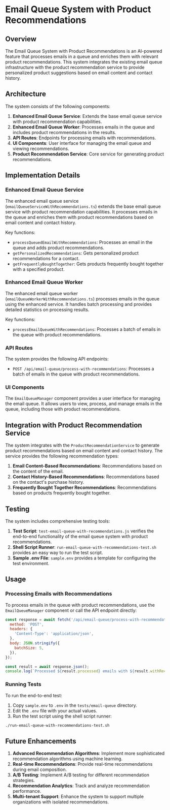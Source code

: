 # Email Queue System with Product Recommendations

## Overview

The Email Queue System with Product Recommendations is an AI-powered feature that processes emails in a queue and enriches them with relevant product recommendations. This system integrates the existing email queue infrastructure with the product recommendation service to provide personalized product suggestions based on email content and contact history.

## Architecture

The system consists of the following components:

1. **Enhanced Email Queue Service**: Extends the base email queue service with product recommendation capabilities.
2. **Enhanced Email Queue Worker**: Processes emails in the queue and includes product recommendations in the results.
3. **API Routes**: Endpoints for processing emails with recommendations.
4. **UI Components**: User interface for managing the email queue and viewing recommendations.
5. **Product Recommendation Service**: Core service for generating product recommendations.

## Implementation Details

### Enhanced Email Queue Service

The enhanced email queue service (`emailQueueServiceWithRecommendations.ts`) extends the base email queue service with product recommendation capabilities. It processes emails in the queue and enriches them with product recommendations based on email content and contact history.

Key functions:

- `processQueuedEmailWithRecommendations`: Processes an email in the queue and adds product recommendations.
- `getPersonalizedRecommendations`: Gets personalized product recommendations for a contact.
- `getFrequentlyBoughtTogether`: Gets products frequently bought together with a specified product.

### Enhanced Email Queue Worker

The enhanced email queue worker (`emailQueueWorkerWithRecommendations.ts`) processes emails in the queue using the enhanced service. It handles batch processing and provides detailed statistics on processing results.

Key functions:

- `processEmailQueueWithRecommendations`: Processes a batch of emails in the queue with product recommendations.

### API Routes

The system provides the following API endpoints:

- `POST /api/email-queue/process-with-recommendations`: Processes a batch of emails in the queue with product recommendations.

### UI Components

The `EmailQueueManager` component provides a user interface for managing the email queue. It allows users to view, process, and manage emails in the queue, including those with product recommendations.

## Integration with Product Recommendation Service

The system integrates with the `ProductRecommendationService` to generate product recommendations based on email content and contact history. The service provides the following recommendation types:

1. **Email Content-Based Recommendations**: Recommendations based on the content of the email.
2. **Contact History-Based Recommendations**: Recommendations based on the contact's purchase history.
3. **Frequently Bought Together Recommendations**: Recommendations based on products frequently bought together.

## Testing

The system includes comprehensive testing tools:

1. **Test Script**: `test-email-queue-with-recommendations.js` verifies the end-to-end functionality of the email queue system with product recommendations.
2. **Shell Script Runner**: `run-email-queue-with-recommendations-test.sh` provides an easy way to run the test script.
3. **Sample .env File**: `sample.env` provides a template for configuring the test environment.

## Usage

### Processing Emails with Recommendations

To process emails in the queue with product recommendations, use the `EmailQueueManager` component or call the API endpoint directly:

```javascript
const response = await fetch('/api/email-queue/process-with-recommendations', {
  method: 'POST',
  headers: {
    'Content-Type': 'application/json',
  },
  body: JSON.stringify({
    batchSize: 5,
  }),
});

const result = await response.json();
console.log(`Processed ${result.processed} emails with ${result.withRecommendations} recommendations`);
```

### Running Tests

To run the end-to-end test:

1. Copy `sample.env` to `.env` in the `tests/email-queue` directory.
2. Edit the `.env` file with your actual values.
3. Run the test script using the shell script runner:

```bash
./run-email-queue-with-recommendations-test.sh
```

## Future Enhancements

1. **Advanced Recommendation Algorithms**: Implement more sophisticated recommendation algorithms using machine learning.
2. **Real-time Recommendations**: Provide real-time recommendations during email composition.
3. **A/B Testing**: Implement A/B testing for different recommendation strategies.
4. **Recommendation Analytics**: Track and analyze recommendation performance.
5. **Multi-tenant Support**: Enhance the system to support multiple organizations with isolated recommendations.
